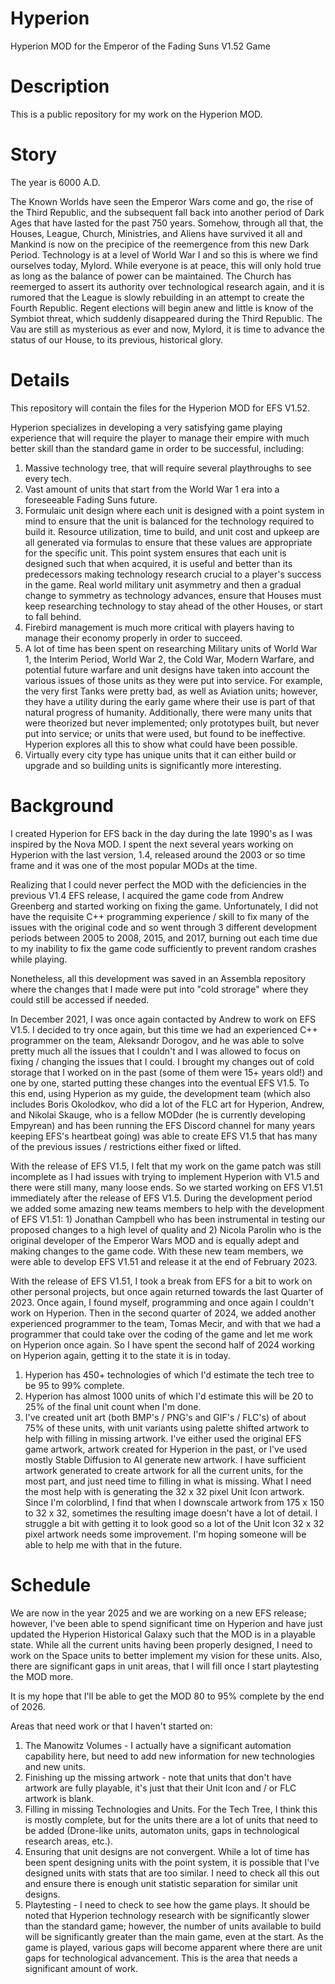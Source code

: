 # Hyperion
Hyperion MOD for the Emperor of the Fading Suns V1.52 Game

# Description
This is a public repository for my work on the Hyperion MOD.

# Story

The year is 6000 A.D.

The Known Worlds have seen the Emperor Wars come and go, the rise of the Third Republic, and the subsequent fall back into another period of Dark Ages that have lasted for the past 750 years. Somehow, through all that, the Houses, League, Church, Ministries, and Aliens have survived it all and Mankind is now on the precipice of the reemergence from this new Dark Period. Technology is at a level of World War I and so this is where we find ourselves today, Mylord. While everyone is at peace, this will only hold true as long as the balance of power can be maintained. The Church has reemerged to assert its authority over technological research again, and it is rumored that the League is slowly rebuilding in an attempt to create the Fourth Republic. Regent elections will begin anew and little is know of the Symbiot threat, which suddenly disappeared during the Third Republic. The Vau are still as mysterious as ever and now, Mylord, it is time to advance the status of our House, to its previous, historical glory.

# Details
This repository will contain the files for the Hyperion MOD for EFS V1.52.

Hyperion specializes in developing a very satisfying game playing experience that will require the player to manage their empire with much better skill than the standard game in order to be successful, including:

1. Massive technology tree, that will require several playthroughs to see every tech.
2. Vast amount of units that start from the World War 1 era into a foreseeable Fading Suns future.
3. Formulaic unit design where each unit is designed with a point system in mind to ensure that the unit is balanced for the technology required to build it. Resource utilization, time to build, and unit cost and upkeep are all generated via formulas to ensure that these values are appropriate for the specific unit. This point system ensures that each unit is designed such that when acquired, it is useful and better than its predecessors making technology research crucial to a player's success in the game. Real world military unit asymmetry and then a gradual change to symmetry as technology advances, ensure that Houses must keep researching technology to stay ahead of the other Houses, or start to fall behind.
4. Firebird management is much more critical with players having to manage their economy properly in order to succeed.
5. A lot of time has been spent on researching Military units of World War 1, the Interim Period, World War 2, the Cold War, Modern Warfare, and potential future warfare and unit designs have taken into account the various issues of those units as they were put into service. For example, the very first Tanks were pretty bad, as well as Aviation units; however, they have a utility during the early game where their use is part of that natural progress of humanity. Additionally, there were many units that were theorized but never implemented; only prototypes built, but never put into service; or units that were used, but found to be ineffective. Hyperion explores all this to show what could have been possible.
6. Virtually every city type has unique units that it can either build or upgrade and so building units is significantly more interesting.

# Background
I created Hyperion for EFS back in the day during the late 1990's as I was inspired by the Nova MOD. I spent the next several years working on Hyperion with the last version, 1.4, released around the 2003 or so time frame and it was one of the most popular MODs at the time.

Realizing that I could never perfect the MOD with the deficiencies in the previous V1.4 EFS release, I acquired the game code from Andrew Greenberg and started working on fixing the game. Unfortunately, I did not have the requisite C++ programming experience / skill to fix many of the issues with the original code and so went through 3 different development periods between 2005 to 2008, 2015, and 2017, burning out each time due to my inability to fix the game code sufficiently to prevent random crashes while playing.

Nonetheless, all this development was saved in an Assembla repository where the changes that I made were put into "cold strorage" where they could still be accessed if needed.

In December 2021, I was once again contacted by Andrew to work on EFS V1.5. I decided to try once again, but this time we had an experienced C++ programmer on the team, Aleksandr Dorogov, and he was able to solve pretty much all the issues that I couldn't and I was allowed to focus on fixing / changing the issues that I could. I brought my changes out of cold storage that I worked on in the past (some of them were 15+ years old!) and one by one, started putting these changes into the eventual EFS V1.5. To this end, using Hyperion as my guide, the development team (which also includes Boris Okolodkov, who did a lot of the FLC art for Hyperion, Andrew, and Nikolai Skauge, who is a fellow MODder (he is currently developing Empyrean) and has been running the EFS Discord channel for many years keeping EFS's heartbeat going) was able to create EFS V1.5 that has many of the previous issues / restrictions either fixed or lifted.

With the release of EFS V1.5, I felt that my work on the game patch was still incomplete as I had issues with trying to implement Hyperion with V1.5 and there were still many, many loose ends. So we started working on EFS V1.51 immediately after the release of EFS V1.5. During the development period we added some amazing new teams members to help with the development of EFS V1.51: 1) Jonathan Campbell who has been instrumental in testing our proposed changes to a high level of quality and 2) Nicola Parolin who is the original developer of the Emperor Wars MOD and is equally adept and making changes to the game code. With these new team members, we were able to develop EFS V1.51 and release it at the end of February 2023.

With the release of EFS V1.51, I took a break from EFS for a bit to work on other personal projects, but once again returned towards the last Quarter of 2023. Once again, I found myself, programming and once again I couldn't work on Hyperion. Then in the second quarter of 2024, we added another experienced programmer to the team, Tomas Mecir, and with that we had a programmer that could take over the coding of the game and let me work on Hyperion once again. So I have spent the second half of 2024 working on Hyperion again, getting it to the state it is in today.

1. Hyperion has 450+ technologies of which I'd estimate the tech tree to be 95 to 99% complete.
2. Hyperion has almost 1000 units of which I'd estimate this will be 20 to 25% of the final unit count when I'm done.
3. I've created unit art (both BMP's / PNG's and GIF's / FLC's) of about 75% of these units, with unit variants using palette shifted artwork to help with filling in missing artwork. I've either used the original EFS game artwork, artwork created for Hyperion in the past, or I've used mostly Stable Diffusion to AI generate new artwork. I have sufficient artwork generated to create artwork for all the current units, for the most part, and just need time to filling in what is missing. What I need the most help with is generating the 32 x 32 pixel Unit Icon artwork. Since I'm colorblind, I find that when I downscale artwork from 175 x 150 to 32 x 32, sometimes the resulting image doesn't have a lot of detail. I struggle a bit with getting it to look good so a lot of the Unit Icon 32 x 32 pixel artwork needs some improvement. I'm hoping someone will be able to help me with that in the future.

# Schedule

We are now in the year 2025 and we are working on a new EFS release; however, I've been able to spend significant time on Hyperion and have just updated the Hyperion Historical Galaxy such that the MOD is in a playable state. While all the current units having been properly designed, I need to work on the Space units to better implement my vision for these units. Also, there are significant gaps in unit areas, that I will fill once I start playtesting the MOD more.

It is my hope that I'll be able to get the MOD 80 to 95% complete by the end of 2026.

Areas that need work or that I haven't started on:

1. The Manowitz Volumes - I actually have a significant automation capability here, but need to add new information for new technologies and new units.
2. Finishing up the missing artwork - note that units that don't have artwork are fully playable, it's just that their Unit Icon and / or FLC artwork is blank.
3. Filling in missing Technologies and Units. For the Tech Tree, I think this is mostly complete, but for the units there are a lot of units that need to be added (Drone-like units, automaton units, gaps in technological research areas, etc.).
4. Ensuring that unit designs are not convergent. While a lot of time has been spent designing units with the point system, it is possible that I've designed units with stats that are too similar. I need to check all this out and ensure there is enough unit statistic separation for similar unit designs.
5. Playtesting - I need to check to see how the game plays. It should be noted that Hyperion technology research with be significantly slower than the standard game; however, the number of units available to build will be significantly greater than the main game, even at the start. As the game is played, various gaps will become apparent where there are unit gaps for technological advancement. This is the area that needs a significant amount of work.